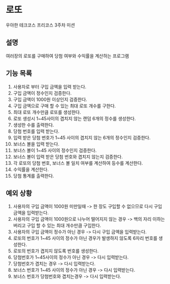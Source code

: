 # 로또
우아한 테크코스 프리코스 3주차 미션

## 설명
여러장의 로또를 구매하여 당첨 여부와 수익률을 계산하는 프로그램

## 기능 목록
1. 사용자로 부터 구입 금액을 입력 받는다.
2. 구입 금액이 정수인지 검증한다.
3. 구입 금액이 1000원 이상인지 검증한다.
4. 구입 금액으로 구매 할 수 있는 최대 로또 개수를 구한다.
5. 최대 로또 개수만큼 로또를 생성한다.
6. 로또 생성시 1~45사이의 겹치지 않는 랜덤 6개의 정수를 생성한다.
7. 생성한 수를 출력한다.
8. 당첨 번호를 입력 받는다.
9. 입력 받은 당첨 번호가 1~45 사이의 겹치지 않는 6개의 정수인지 검증한다.
10. 보너스 볼을 입력 받는다.
11. 보너스 볼이 1~45 사이의 정수인지 검증한다.
12. 보너스 볼이 입력 받은 당첨 번호와 겹치지 않는지 검증한다.
13. 각 로또의 당첨 번호, 보너스 볼 일치 여부를 계산하여 등수를 계산한다.
14. 수익률을 계산한다.
15. 당첨 통계를 출력한다.

## 예외 상황
1. 사용자의 구입 금액이 1000원 미만일때 -> 한 장도 구입할 수 없으므로 다시 구입 금액을 입력받는다.
2. 사용자의 구입 금액이 1000원으로 나누어 떨어지지 않는 경우 -> 백의 자리 이하는 버리고 구입 할 수 있는 최대 개수만큼 구입한다.
3. 사용자의 구입 금액이 정수가 아닌 경우 -> 다시 구입 금액을 입력받는다.
4. 로또의 번호가 1~45 사이의 정수가 아닌 경우가 발생하지 않도록 6자리 번호를 생성한다.
5. 로또의 번호가 겹치지 않도록 번호를 생성한다.
6. 당첨번호가 1~45사이의 정수가 아닌 경우 -> 다시 입력받는다.
7. 당첨번호가 겹치는 경우 -> 다시 입력받는다.
8. 보너스 번호가 1~45 사이의 정수가 아닌 경우 -> 다시 입력받는다.
9. 보너스 번호가 당첨번호와 겹치는경우 -> 다시 입력받는다.
